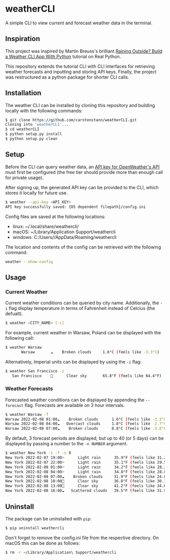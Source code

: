 # weatherCLI

A simple CLI to view current and forecast weather data in the terminal.

## Inspiration

This project was inspired by Martin Breuss's brilliant [Raining Outside? Build a Weather CLI App With Python](https://realpython.com/build-a-python-weather-app-cli/) tutorial on Real Python.

This repository extends the tutorial CLI with CLI interfaces for retrieving weather forecasts and inputting and storing API keys. Finally, the project was restructured as a python package for shorter CLI calls.

## Installation

The weather CLI can be installed by cloning this repository and building locally with the following commands:

```bash
$ git clone https://github.com/carstenstann/weatherCLI.git
Cloning into 'weatherCLI'...
$ cd weatherCLI
$ python setup.py install
$ python setup.py clean
```

## Setup

Before the CLI can query weather data, an [API key for OpenWeather's API](https://openweathermap.org/appid) must first be configured (the free tier should provide more than enough call for private usage).

After signing up, the generated API key can be provided to the CLI, which stores it locally for future use.

```bash
$ weather --api-key <API_KEY>
API key successfully saved: {OS dependent filepath}/config.ini
```

Config files are saved at the following locations:

- linux: ~/.local/share/weathercli/
- macOS: ~/Library/Application Support/weathercli
- windows: C:/Users/<USER>/AppData/Roaming/weathercli

The location and contents of the config can be retrieved with the following command:

```bash
weather --show-config
```

## Usage

### Current Weather

Current weather conditions can be queried by city name. Additionally, the `-i` flag display temperature in terms of Fahrenheit instead of Celcius (the defualt).

```bash
$ weather <CITY_NAME> [-i]
```

For example, current weather in Warsaw, Poland can be displayed with the following call:

```bash
$ weather Warsaw
       Warsaw       ☁️    Broken clouds     1.6°C (feels like -3.3°C)
```

Alternatively, Imperial units can be displayed by using the `-i` flag:

```bash
$ weather San Francisco -i
   San Francisco    🔆      Clear sky       65.8°F (feels like 64.4°F)
```

### Weather Forecasts

Forecasted weather conditions can be displayed by appending the `--forecast` flag. Forecasts are available on 3 hour intervals.

```bash
$ weather Warsaw -f
Warsaw 2022-02-08 01:00☁️    Broken clouds      1.6°C (feels like -3.3°C)
Warsaw 2022-02-08 04:00☁️   Overcast clouds     1.8°C (feels like -2.7°C)
Warsaw 2022-02-08 07:00☁️    Broken clouds      0.8°C (feels like -3.8°C)
```

By default, 3 forecast periods are displayed, but up to 40 (or 5 days) can be displayed by passing a number to the `-n NUMBER` argument.

```bash
$ weather New York -i -f -n 8
New York 2022-02-07 19:00💦      Light rain      35.9°F (feels like 31.2°F)
New York 2022-02-07 22:00💦      Light rain      35.1°F (feels like 29.5°F)
New York 2022-02-08 01:00💦      Light rain      34.2°F (feels like 28.3°F)
New York 2022-02-08 04:00💦      Light rain      34.8°F (feels like 28.8°F)
New York 2022-02-08 07:00☁️    Broken clouds     31.9°F (feels like 24.8°F)
New York 2022-02-08 10:00🔆      Clear sky       36.8°F (feels like 30.1°F)
New York 2022-02-08 13:00🔆      Clear sky       41.2°F (feels like 34.6°F)
New York 2022-02-08 16:00☁️   Scattered clouds   39.5°F (feels like 31.9°F)
```

## Uninstall

The package can be uninstalled with `pip`:

```bash
$ pip uninstall weathercli
```

Don't forget to remove the config.ini file from the respective directory. On macOS this can be done as follows:

```bash
$ rm -r ~/Library/Application\ Support/weathercli
```
